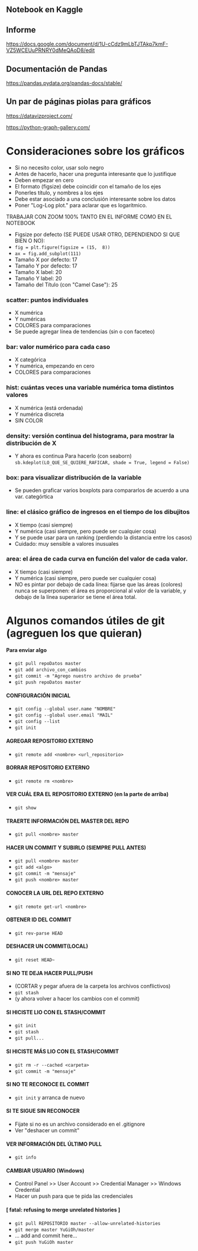 ## Notebook en Kaggle



## Informe
https://docs.google.com/document/d/1U-cCdz9mLbTJTAkp7kmF-VZ5WCEUuPRNRY0dMeQAoD8/edit

## Documentación de Pandas
https://pandas.pydata.org/pandas-docs/stable/

## Un par de páginas piolas para gráficos
https://datavizproject.com/

https://python-graph-gallery.com/

# Consideraciones sobre los gráficos
- Si no necesito color, usar solo negro
- Antes de hacerlo, hacer una pregunta interesante que lo justifique
- Deben empezar en cero
- El formato (figsize) debe coincidir con el tamaño de los ejes
- Ponerles título, y nombres a los ejes
- Debe estar asociado a una conclusión interesante sobre los datos
- Poner "Log-Log plot." para aclarar que es logarítmico.

TRABAJAR CON ZOOM 100% TANTO EN EL INFORME COMO EN EL NOTEBOOK
- Figsize por defecto (SE PUEDE USAR OTRO, DEPENDIENDO SI QUE BIEN O NO): 
- `fig = plt.figure(figsize = (15,  8))`
- `ax = fig.add_subplot(111)`
- Tamaño X por defecto: 17
- Tamaño Y por defecto: 17
- Tamaño X label: 20
- Tamaño Y label: 20
- Tamaño del Título (con "Camel Case"): 25

### scatter: puntos individuales

- X numérica
- Y numéricas
- COLORES para comparaciones
- Se puede agregar línea de tendencias (sin o con faceteo)

### bar: valor numérico para cada caso

- X categórica
- Y numérica, empezando en cero
- COLORES para comparaciones

### hist: cuántas veces una variable numérica toma distintos valores
- X numérica (está ordenada)
- Y numérica discreta
- SIN COLOR

### density: versión continua del histograma, para mostrar la distribución de X
- Y ahora es continua
Para hacerlo (con seaborn)
`sb.kdeplot(LO_QUE_SE_QUIERE_RAFICAR, shade = True, legend = False)`


### box: para visualizar distribución de la variable
- Se pueden graficar varios boxplots para compararlos de acuerdo a una var. categórtica

### line: el clásico gráfico de ingresos en el tiempo de los dibujitos
- X tiempo (casi siempre)
- Y numérica (casi siempre, pero puede ser cualquier cosa)
- Y se puede usar para un ranking (perdiendo la distancia entre los casos)
- Cuidado: muy sensible a valores inusuales

### area: el área de cada curva en función del valor de cada valor.
- X tiempo (casi siempre)
- Y numérica (casi siempre, pero puede ser cualquier cosa)
- NO es pintar por debajo de cada línea: fijarse que las áreas
   (colores) nunca se superponen: el área es proporcional al 
	  valor de la variable, y debajo de la línea superarior se 
	 tiene el área total.




# Algunos comandos útiles de git (agreguen los que quieran)

####  Para enviar algo 
- `git pull repoDatos master`
- `git add archivo_con_cambios`
- `git commit -m "Agrego nuestro archivo de prueba"`
- `git push repoDatos master`


#### CONFIGURACIÓN INICIAL
- `git config --global user.name "NOMBRE"`
- `git config --global user.email "MAIL"`
- `git config --list`
- `git init`

#### AGREGAR REPOSITORIO EXTERNO
- `git remote add <nombre> <url_repositorio>`

#### BORRAR REPOSITORIO EXTERNO
- `git remote rm <nombre>`

#### VER CUÁL ERA EL REPOSITORIO EXTERNO (en la parte de arriba)
- `git show`

#### TRAERTE INFORMACIÓN DEL MASTER DEL REPO
- `git pull <nombre> master`

#### HACER UN COMMIT Y SUBIRLO (SIEMPRE PULL ANTES)
- `git pull <nombre> master`
- `git add <algo>`
- `git commit -m "mensaje"`
- `git push <nombre> master`

#### CONOCER LA URL DEL REPO EXTERNO
- `git remote get-url <nombre>`

#### OBTENER ID DEL COMMIT
- `git rev-parse HEAD`

#### DESHACER UN COMMIT(LOCAL)
- `git reset HEAD~`

#### SI NO TE DEJA HACER PULL/PUSH 
- (CORTAR y pegar afuera de la carpeta los archivos conflictivos)
- `git stash`
- (y ahora volver a hacer los cambios con el commit)

#### SI HICISTE LIO CON EL STASH/COMMIT
- `git init`
- `git stash`
- `git pull...`

#### SI HICISTE MÁS LIO CON EL STASH/COMMIT
- `git rm -r --cached <carpeta>`
- `git commit -m "mensaje"`

#### SI NO TE RECONOCE EL COMMIT
- `git init` y arranca de nuevo

#### SI TE SIGUE SIN RECONOCER
- Fijate si no es un archivo considerado en el .gitignore
- Ver "deshacer un commit"

#### VER INFORMACIÓN DEL ÚLTIMO PULL
- `git info`

#### CAMBIAR USUARIO (Windows)
- Control Panel >> User Account >> Credential Manager >> Windows Credential
- Hacer un push para que te pida las credenciales

#### [ fatal: refusing to merge unrelated histories ]
- `git pull REPOSITORIO master --allow-unrelated-histories`
- `git merge master YuGiOh/master`
- ... add and commit here...
- `git push YuGiOh master`

